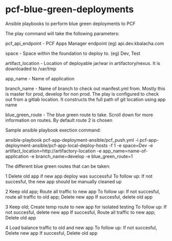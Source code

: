 # pcf-blue-green-deployments
Ansible playbooks to perform blue green deployments to PCF


The play command will take the following parameters:

pcf_api_endpoint - PCF Apps Manager endpoint (eg) api.dev.kbalacha.com

space - Space within the foundation to deploy to. (eg) Dev, Test

artifact_location - Location of deployable jar/war in artifactory/nexus. It is downloaded to /var/tmp

app_name - Name of application

branch_name - Name of branch to check out manifest.yml from. Mostly this is master for prod, develop for non prod. The play is configured to check out from a gitlab location. It constructs the full path of git location using app name

blue_green_route - The blue green route to take. Scroll down for more information on routes. By default route 2 is chosen

Sample ansible playbook exection command:

ansible-playbook pcf-app-deployment-ansible/pcf_push.yml -i pcf-app-deployment-ansible/pcf-app-local-deploy-hosts -f 1 -e space=Dev -e artifact_location=http://artifactory-location -e app_name=name-of-application -e branch_name=develop -e blue_green_route=1


The different blue green routes that can be taken:

1	Delete old app if new app deploy was successful
    To follow up:
       If not succesful, the new app should be manually cleaned up

2	Keep old app; Route all traffic to new app
    To follow up:
       If not succesful, route all traffic to old app; Delete new app
       If succesful, delete old app

3	Keep old; Create temp route to new app for isolated testing
    To follow up:
       If not succesful, delete new app	
       If succesful, Route all traffic to new app; Delete old app

4	Load balance traffic to old and new app
    To follow up:
       If not succesful, Delete new app	
       If succesful, Delete old app
